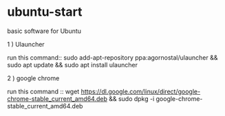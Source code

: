 # ubuntu-start
basic software for Ubuntu 

1 ) Ulauncher

run this command:: sudo add-apt-repository ppa:agornostal/ulauncher &&   sudo apt update && sudo apt install ulauncher


2 ) google chrome

run this command :: wget https://dl.google.com/linux/direct/google-chrome-stable_current_amd64.deb && sudo dpkg -i google-chrome-stable_current_amd64.deb
